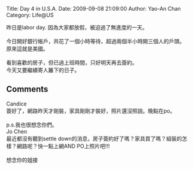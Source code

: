 Title: Day 4 in U.S.A.
Date: 2009-09-08 21:09:00
Author: Yao-An Chan
Category: Life@US

<div class='post'>
昨日是labor day. 因為大家都放假，被迫過了無進度的一天。<br /><br />今日開好銀行帳戶，共花了一個小時等待，超過兩個半小時開三個人的戶頭。<br />原來這就是美國。<br /><br />看到喜歡的房子，但已過上班時間，只好明天再去簽約。<br />今天又要繼續寄人籬下的日子。</div>
<h2>Comments</h2>
<div class='comments'>
<div class='comment'>
<div class='author'>Candice</div>
<div class='content'>
簽好了，網路昨天才剛裝，家具剛剛才裝好，照片還沒照說。晚點在po。<br /><br />p.s.我也很想念你們。</div>
</div>
<div class='comment'>
<div class='author'>Jo Chen</div>
<div class='content'>
最近都沒有聽到settle down的消息，房子簽約好了嗎？家具買了嗎？組裝的怎樣？網路呢？快一點上網AND PO上照片吧!!!<br /><br />想念你的姐接</div>
</div>
</div>
